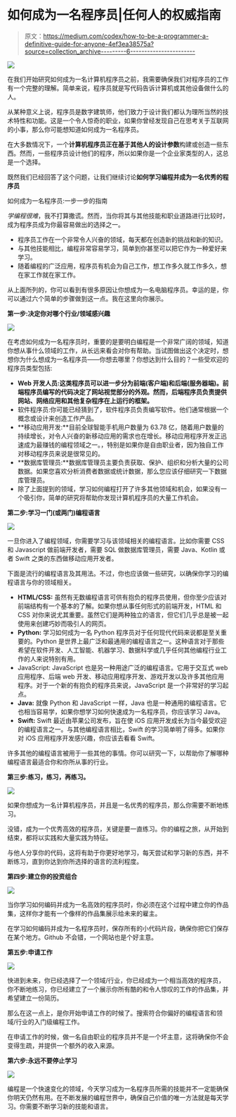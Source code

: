# 如何成为一名程序员|任何人的权威指南

> 原文：<https://medium.com/codex/how-to-be-a-programmer-a-definitive-guide-for-anyone-4ef3ea38575a?source=collection_archive---------6----------------------->

![](img/7110dc6bcf75c28aa6a40d5bf6167b1e.png)

在我们开始研究如何成为一名计算机程序员之前，我需要确保我们对程序员的工作有一个完整的理解。简单来说，程序员就是写代码告诉计算机或其他设备做什么的人。

从某种意义上说，程序员是数字建筑师，他们致力于设计我们都认为理所当然的技术特性和功能。这是一个令人惊奇的职业，如果你曾经发现自己在思考关于互联网的小事，那么你可能想知道如何成为一名程序员。

在大多数情况下，一个**计算机程序员正在基于其他人的设计参数**构建或创造一些东西。然而，一些程序员设计他们的程序，所以如果你是一个企业家类型的人，这总是一个选择。

既然我们已经回答了这个问题，让我们继续讨论**如何学习编程并成为一名优秀的程序员**

如何成为一名程序员:一步一步的指南

*学编程很难*，我不打算撒谎。然而，当你将其与其他技能和职业道路进行比较时，成为程序员成为你最容易做出的选择之一。

*   程序员工作在一个非常令人兴奋的领域，每天都在创造新的挑战和新的知识。
*   与其他技能相比，编程非常容易学习，简单到你甚至可以把它作为一种爱好来学习。
*   随着编程的广泛应用，程序员有机会为自己工作，想工作多久就工作多久，想在家工作就在家工作。

从上面所列的，你可以看到有很多原因让你想成为一名电脑程序员。幸运的是，你可以通过六个简单的步骤做到这一点。我在这里向你展示。

**第一步:决定你对哪个行业/领域感兴趣**

![](img/e657cf2ab6e1446fb8af91cb1a5d15a1.png)

在考虑如何成为一名程序员时，重要的是要明白编程是一个非常广阔的领域，知道你想从事什么领域的工作，从长远来看会对你有帮助。当试图做出这个决定时，想想你为什么想成为一名程序员——你想去哪里？你想达到什么目的？一些受欢迎的程序员类型包括:

*   **Web 开发人员:**这类程序员可以进一步分为前端(客户端)和后端(服务器端)。前端程序员编写的代码决定了网站视觉部分的外观。然而，后端程序员负责提供网站、网络应用和其他复杂程序在**上运行的框架。**
*   软件程序员:你可能已经猜到了，软件程序员负责编写软件。他们通常根据一个概念或设计来创造工作产品。
*   **移动应用开发:**目前全球智能手机用户数量为 63.78 亿，随着用户数量的持续增长，对令人兴奋的新移动应用的需求也在增长。移动应用程序开发正迅速成为最赚钱的编程领域之一。，特别是如果你是自由职业者，因为独自工作对移动程序员来说是很常见的。
*   **数据库管理员:**数据库管理员主要负责获取、保护、组织和分析大量的公司数据。如果您喜欢分析消费者数据或统计数据，那么您应该仔细研究一下数据库管理员。
*   除了上面提到的领域，学习如何编程打开了许多其他领域和机会，如果没有一个吸引你，简单的研究将帮助你发现计算机程序员的大量工作机会。

**第二步:学习一门(或两门)编程语言**

![](img/03723e64ce387dd34be84f89fcd01488.png)

一旦你进入了编程领域，你需要学习与该领域相关的编程语言。比如你需要 CSS 和 Javascript 做前端开发者，需要 SQL 做数据库管理员，需要 Java、Kotlin 或者 Swift 之类的东西做移动应用开发者。

下面是流行的编程语言及其用法。不过，你也应该做一些研究，以确保你学习的编程语言与你的领域相关。

*   **HTML/CSS:** 虽然有无数编程语言可供有抱负的程序员使用，但你至少应该对前端结构有一个基本的了解。如果你想从事任何形式的前端开发，HTML 和 CSS 对你来说尤其重要。虽然它们是两种独立的语言，但它们几乎总是被一起使用来创建巧妙而吸引人的网页。
*   **Python:** 学习如何成为一名 Python 程序员对于任何现代代码来说都是至关重要的。Python 是世界上最广泛和最通用的编程语言之一。这种语言对于那些希望在软件开发、人工智能、机器学习、数据科学或几乎任何其他编程行业工作的人来说特别有用。
*   JavaScript: JavaScript 也是另一种用途广泛的编程语言。它用于交互式 web 应用程序、后端 web 开发、移动应用程序开发、游戏开发以及许多其他应用程序。对于一个新的有抱负的程序员来说，JavaScript 是一个非常好的学习起点。
*   **Java:** 就像 Python 和 JavaScript 一样，Java 也是一种通用的编程语言。它也相当容易学，如果你想学习如何快速成为一名程序员，你应该学习 Java。
*   **Swift:** Swift 最近由苹果公司发布，旨在使 iOS 应用开发成长为当今最受欢迎的编程语言之一。与其他编程语言相比，Swift 的学习简单明了得多。如果你对 iOS 应用程序开发感兴趣，你应该去看看 Swift。

许多其他的编程语言被用于一些其他的事情。你可以研究一下，以帮助你了解哪种编程语言最适合你和你所从事的行业。

**第三步:练习，练习，再练习。**

![](img/e1886242366e69dd94f78afa15e27b23.png)

如果你想成为一名计算机程序员，并且是一名优秀的程序员，那么你需要不断地练习。

没错，成为一个优秀高效的程序员，关键是要一直练习。你的编程之旅，从开始到结束，都将以实践和大量实践为特征。

与他人分享你的代码，这将有助于你更好地学习，每天尝试和学习新的东西，并不断练习，直到你达到你所选择的语言的流利程度。

**第四步:建立你的投资组合**

![](img/98b6c8252010c448d29082e3b97c68f6.png)

当你学习如何编码并成为一名高效的程序员时，你必须在这个过程中建立你的作品集，这样你才能有一个像样的作品集展示给未来的雇主。

在学习如何编码并成为一名程序员时，保存所有的小代码片段，确保你把它们保存在某个地方。Github 不会错，一个网站也是个好主意。

**第五步:申请工作**

![](img/75554de46a30e33fa17aa74e055c7b4c.png)

快进到未来，你已经选择了一个领域/行业，你已经成为一个相当高效的程序员，你不断地练习，你已经建立了一个展示你所有酷的和令人惊叹的工作的作品集，并希望建立一份简历。

那么在这一点上，是你开始申请工作的时候了。搜索符合你偏好的编程语言和领域/行业的入门级编程工作。

在申请工作的时候，做一名自由职业的程序员并不是一个坏主意，这将确保你不会变得生疏，并提供一个额外的收入来源。

**第六步:永远不要停止学习**

![](img/b69fed810a295ae6888e735e4a79338a.png)

编程是一个快速变化的领域，今天学习成为一名程序员所需的技能并不一定能确保你明天仍然有用。在不断发展的编程世界中，确保自己价值的唯一方法就是每天学习。你需要不断学习新的技能和语言。